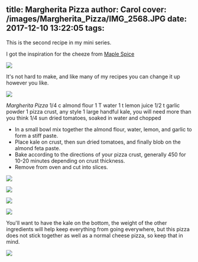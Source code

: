 title: Margherita Pizza
author: Carol
cover: /images/Margherita_Pizza/IMG_2568.JPG
date: 2017-12-10 13:22:05
tags:
---
This is the second recipe in my mini series.  

I got the inspiration for the cheeze from [Maple Spice]

![](/images/Margherita_Pizza/IMG_2567.JPG)

It's not hard to make, and like many of my recipes you can change it up however you like. 

![](/images/Margherita_Pizza/IMG_2569.JPG)

_Margherita Pizza_
1/4 c almond flour
1 T water
1 t lemon juice
1/2 t garlic powder
1 pizza crust, any style
1 large handful kale, you will need more than you think
1/4 sun dried tomatoes, soaked in water and chopped

- In a small bowl mix together the almond flour, water, lemon, and garlic to form a stiff paste.  
- Place kale on crust, then sun dried tomatoes, and finally blob on the almond feta paste.  
- Bake according to the directions of your pizza crust, generally 450 for 10-20 minutes depending on crust thickness.  
- Remove from oven and cut into slices. 

![](/images/Margherita_Pizza/IMG_2561.JPG)

![](/images/Margherita_Pizza/IMG_2563.JPG)

![](/images/Margherita_Pizza/IMG_2573.JPG)

![](/images/Margherita_Pizza/IMG_2577.JPG)


You'll want to have the kale on the bottom, the weight of the other ingredients will help keep everything from going everywhere, but this pizza does not stick together as well as a normal cheese pizza, so keep that in mind.  

![](/images/Margherita_Pizza/IMG_2571.JPG)



[Maple Spice]: http://www.maplespice.com/2011/04/baked-almond-feta-with-dill-oil.html